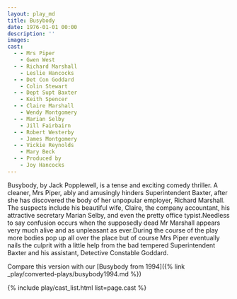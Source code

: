 ```yaml
---
layout: play_md
title: Busybody
date: 1976-01-01 00:00
description: ''
images:
cast:
  - - Mrs Piper 
    - Gwen West
  - - Richard Marshall 
    - Leslie Hancocks
  - - Det Con Goddard 
    - Colin Stewart
  - - Dept Supt Baxter 
    - Keith Spencer
  - - Claire Marshall 
    - Wendy Montgomery
  - - Marian Selby 
    - Jill Fairbairn
  - - Robert Westerby 
    - James Montgomery
  - - Vickie Reynolds 
    - Mary Beck
  - - Produced by 
    - Joy Hancocks
---
```


Busybody, by Jack Popplewell, is a tense and exciting comedy thriller. A cleaner, Mrs Piper, ably and amusingly hinders Superintendent Baxter, after she has discovered the body of her unpopular employer, Richard Marshall. The suspects include his beautiful wife, Claire, the company accountant, his attractive secretary Marian Selby, and even the pretty office typist.Needless to say confusion occurs when the supposedly dead Mr Marshall appears very much alive and as unpleasant as ever.During the course of the play more bodies pop up all over the place but of course Mrs Piper eventually nails the culprit with a little help from the bad tempered Superintendent Baxter and his assistant, Detective Constable Goddard.

Compare this version with our [Busybody from 1994]({% link _play/converted-plays/busybody1994.md %})

{% include play/cast_list.html list=page.cast %}
